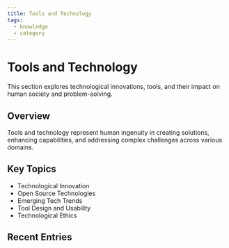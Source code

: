 ```yaml
---
title: Tools and Technology
tags:
  - knowledge
  - category
---
```


# Tools and Technology

This section explores technological innovations, tools, and their impact on human society and problem-solving.

## Overview
Tools and technology represent human ingenuity in creating solutions, enhancing capabilities, and addressing complex challenges across various domains.

## Key Topics
- Technological Innovation
- Open Source Technologies
- Emerging Tech Trends
- Tool Design and Usability
- Technological Ethics

## Recent Entries
<!-- Dynamically populated by Quartz -->
